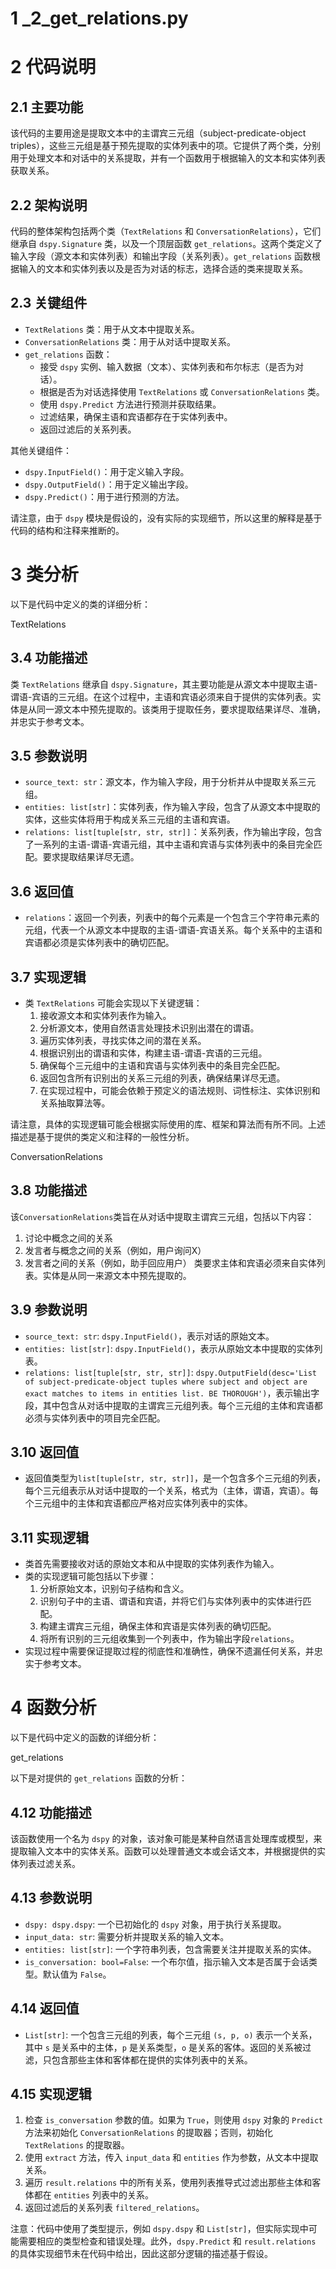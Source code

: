 # 1 _2_get_relations.py

# 2 代码说明

## 2.1 主要功能

该代码的主要用途是提取文本中的主谓宾三元组（subject-predicate-object triples），这些三元组是基于预先提取的实体列表中的项。它提供了两个类，分别用于处理文本和对话中的关系提取，并有一个函数用于根据输入的文本和实体列表获取关系。

## 2.2 架构说明

代码的整体架构包括两个类（`TextRelations` 和 `ConversationRelations`），它们继承自 `dspy.Signature` 类，以及一个顶层函数 `get_relations`。这两个类定义了输入字段（源文本和实体列表）和输出字段（关系列表）。`get_relations` 函数根据输入的文本和实体列表以及是否为对话的标志，选择合适的类来提取关系。

## 2.3 关键组件

- `TextRelations` 类：用于从文本中提取关系。
- `ConversationRelations` 类：用于从对话中提取关系。
- `get_relations` 函数：
  - 接受 `dspy` 实例、输入数据（文本）、实体列表和布尔标志（是否为对话）。
  - 根据是否为对话选择使用 `TextRelations` 或 `ConversationRelations` 类。
  - 使用 `dspy.Predict` 方法进行预测并获取结果。
  - 过滤结果，确保主语和宾语都存在于实体列表中。
  - 返回过滤后的关系列表。

其他关键组件：

- `dspy.InputField()`：用于定义输入字段。
- `dspy.OutputField()`：用于定义输出字段。
- `dspy.Predict()`：用于进行预测的方法。

请注意，由于 `dspy` 模块是假设的，没有实际的实现细节，所以这里的解释是基于代码的结构和注释来推断的。

# 3 类分析

以下是代码中定义的类的详细分析：

TextRelations

## 3.4 功能描述

类 `TextRelations` 继承自 `dspy.Signature`，其主要功能是从源文本中提取主语-谓语-宾语的三元组。在这个过程中，主语和宾语必须来自于提供的实体列表。实体是从同一源文本中预先提取的。该类用于提取任务，要求提取结果详尽、准确，并忠实于参考文本。

## 3.5 参数说明

- `source_text: str`：源文本，作为输入字段，用于分析并从中提取关系三元组。
- `entities: list[str]`：实体列表，作为输入字段，包含了从源文本中提取的实体，这些实体将用于构成关系三元组的主语和宾语。
- `relations: list[tuple[str, str, str]]`：关系列表，作为输出字段，包含了一系列的主语-谓语-宾语元组，其中主语和宾语与实体列表中的条目完全匹配。要求提取结果详尽无遗。

## 3.6 返回值

- `relations`：返回一个列表，列表中的每个元素是一个包含三个字符串元素的元组，代表一个从源文本中提取的主语-谓语-宾语关系。每个关系中的主语和宾语都必须是实体列表中的确切匹配。

## 3.7 实现逻辑

- 类 `TextRelations` 可能会实现以下关键逻辑：
  1. 接收源文本和实体列表作为输入。
  2. 分析源文本，使用自然语言处理技术识别出潜在的谓语。
  3. 遍历实体列表，寻找实体之间的潜在关系。
  4. 根据识别出的谓语和实体，构建主语-谓语-宾语的三元组。
  5. 确保每个三元组中的主语和宾语与实体列表中的条目完全匹配。
  6. 返回包含所有识别出的关系三元组的列表，确保结果详尽无遗。
  7. 在实现过程中，可能会依赖于预定义的语法规则、词性标注、实体识别和关系抽取算法等。

请注意，具体的实现逻辑可能会根据实际使用的库、框架和算法而有所不同。上述描述是基于提供的类定义和注释的一般性分析。

ConversationRelations

## 3.8 功能描述

该`ConversationRelations`类旨在从对话中提取主谓宾三元组，包括以下内容：

1. 讨论中概念之间的关系
2. 发言者与概念之间的关系（例如，用户询问X）
3. 发言者之间的关系（例如，助手回应用户）
类要求主体和宾语必须来自实体列表。实体是从同一来源文本中预先提取的。

## 3.9 参数说明

- `source_text: str`: `dspy.InputField()`，表示对话的原始文本。
- `entities: list[str]`: `dspy.InputField()`，表示从原始文本中提取的实体列表。
- `relations: list[tuple[str, str, str]]`: `dspy.OutputField(desc='List of subject-predicate-object tuples where subject and object are exact matches to items in entities list. BE THOROUGH')`，表示输出字段，其中包含从对话中提取的主谓宾三元组列表。每个三元组的主体和宾语都必须与实体列表中的项目完全匹配。

## 3.10 返回值

- 返回值类型为`list[tuple[str, str, str]]`，是一个包含多个三元组的列表，每个三元组表示从对话中提取的一个关系，格式为（主体，谓语，宾语）。每个三元组中的主体和宾语都应严格对应实体列表中的实体。

## 3.11 实现逻辑

- 类首先需要接收对话的原始文本和从中提取的实体列表作为输入。
- 类的实现逻辑可能包括以下步骤：
  1. 分析原始文本，识别句子结构和含义。
  2. 识别句子中的主语、谓语和宾语，并将它们与实体列表中的实体进行匹配。
  3. 构建主谓宾三元组，确保主体和宾语是实体列表的确切匹配。
  4. 将所有识别的三元组收集到一个列表中，作为输出字段`relations`。
- 实现过程中需要保证提取过程的彻底性和准确性，确保不遗漏任何关系，并忠实于参考文本。

# 4 函数分析

以下是代码中定义的函数的详细分析：

get_relations

以下是对提供的 `get_relations` 函数的分析：

## 4.12 功能描述

该函数使用一个名为 `dspy` 的对象，该对象可能是某种自然语言处理库或模型，来提取输入文本中的实体关系。函数可以处理普通文本或会话文本，并根据提供的实体列表过滤关系。

## 4.13 参数说明

- `dspy: dspy.dspy`: 一个已初始化的 `dspy` 对象，用于执行关系提取。
- `input_data: str`: 需要分析并提取关系的输入文本。
- `entities: list[str]`: 一个字符串列表，包含需要关注并提取关系的实体。
- `is_conversation: bool=False`: 一个布尔值，指示输入文本是否属于会话类型。默认值为 `False`。

## 4.14 返回值

- `List[str]`: 一个包含三元组的列表，每个三元组 `(s, p, o)` 表示一个关系，其中 `s` 是关系中的主体，`p` 是关系类型，`o` 是关系的客体。返回的关系被过滤，只包含那些主体和客体都在提供的实体列表中的关系。

## 4.15 实现逻辑

1. 检查 `is_conversation` 参数的值。如果为 `True`，则使用 `dspy` 对象的 `Predict` 方法来初始化 `ConversationRelations` 的提取器；否则，初始化 `TextRelations` 的提取器。
2. 使用 `extract` 方法，传入 `input_data` 和 `entities` 作为参数，从文本中提取关系。
3. 遍历 `result.relations` 中的所有关系，使用列表推导式过滤出那些主体和客体都在 `entities` 列表中的关系。
4. 返回过滤后的关系列表 `filtered_relations`。

注意：代码中使用了类型提示，例如 `dspy.dspy` 和 `List[str]`，但实际实现中可能需要相应的类型检查和错误处理。此外，`dspy.Predict` 和 `result.relations` 的具体实现细节未在代码中给出，因此这部分逻辑的描述基于假设。
